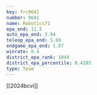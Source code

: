 ```yaml
---
key: frc9641
number: 9641
name: Robotics71
epa_end: 11.5
auto_epa_end: 3.94
teleop_epa_end: 5.69
endgame_epa_end: 1.87
winrate: 0.4
district_epa_rank: 1044
district_epa_percentile: 0.4203
type: Team
---
```

[[2024bcvi]]
